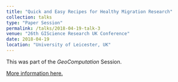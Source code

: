 ```yaml
---
title: "Quick and Easy Recipes for Healthy Migration Research"
collection: talks
type: "Paper Session"
permalink: /talks/2018-04-19-talk-3
venue: "26th GIScience Research UK Conference"
date: 2018-04-19
location: "University of Leicester, UK"
---
```

This was part of the *GeoComputation* Session.

[More information here.](http://leicester.gisruk.org/programme/)
